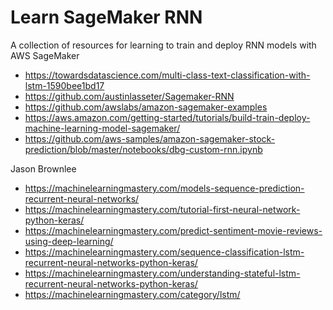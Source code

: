# Learn SageMaker RNN
A collection of resources for learning to train and deploy RNN models with AWS SageMaker

* https://towardsdatascience.com/multi-class-text-classification-with-lstm-1590bee1bd17
* https://github.com/austinlasseter/Sagemaker-RNN
* https://github.com/awslabs/amazon-sagemaker-examples
* https://aws.amazon.com/getting-started/tutorials/build-train-deploy-machine-learning-model-sagemaker/
* https://github.com/aws-samples/amazon-sagemaker-stock-prediction/blob/master/notebooks/dbg-custom-rnn.ipynb

Jason Brownlee
* https://machinelearningmastery.com/models-sequence-prediction-recurrent-neural-networks/
* https://machinelearningmastery.com/tutorial-first-neural-network-python-keras/
* https://machinelearningmastery.com/predict-sentiment-movie-reviews-using-deep-learning/
* https://machinelearningmastery.com/sequence-classification-lstm-recurrent-neural-networks-python-keras/
* https://machinelearningmastery.com/understanding-stateful-lstm-recurrent-neural-networks-python-keras/
* https://machinelearningmastery.com/category/lstm/
